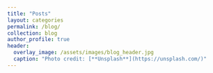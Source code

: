 ```yaml
---
title: "Posts"
layout: categories
permalink: /blog/
collection: blog
author_profile: true
header:
  overlay_image: /assets/images/blog_header.jpg
  caption: "Photo credit: [**Unsplash**](https://unsplash.com/)"
---
```

<!-- <h3 class="archive__subtitle">{{ site.data.ui-text[site.locale].recent_posts | default: "Recent Posts" }}</h3>

{% for post in paginator.posts %}
  {% include archive-single.html %}
{% endfor %}

{% include paginator.html %} -->

<!-- {% for post in site.posts %}
{% include archive-single.html %}  
{% endfor %} -->
